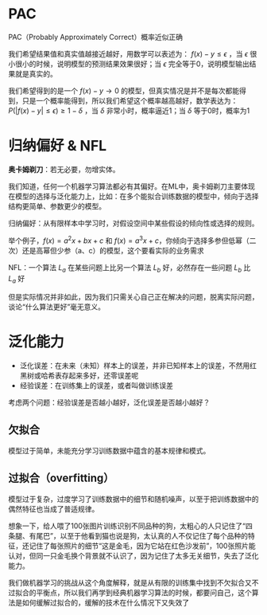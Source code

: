 # PAC

PAC（Probably Approximately Correct）概率近似正确

我们希望结果值和真实值越接近越好，用数学可以表述为： $f(x) - y \le \epsilon$ ，当 $\epsilon$ 很小很小的时候，说明模型的预测结果效果很好；当 $\epsilon$ 完全等于0，说明模型输出结果就是真实的。

我们希望得到的是一个 $f(x) - y \to 0$ 的模型，但真实情况是并不是每次都能得到，只是一个概率能得到，所以我们希望这个概率越高越好，数学表达为：$P(\left | f(x) - y \right | \le \epsilon) \ge 1 - \delta$ ，当 $\delta$ 非常小时，概率逼近1；当 $\delta$ 等于0时，概率为1

# 归纳偏好 & NFL

**奥卡姆剃刀**：若无必要，勿增实体。

我们知道，任何一个机器学习算法都必有其偏好。在ML中，奥卡姆剃刀主要体现在模型的选择与泛化能力上，比如：在多个能拟合训练数据的模型中，倾向于选择结构更简单、参数更少的模型。

归纳偏好：从有限样本中学习时，对假设空间中某些假设的倾向性或选择的规则。

举个例子，$f(x) = a^2x + bx +c$ 和 $f(x) = a^3x + c$，你倾向于选择多参但低幂（二次）还是高幂但少参（a、c）的模型，这个要看实际的业务需求

NFL：一个算法 $L_a$ 在某些问题上比另一个算法 $L_b$ 好，必然存在一些问题 $L_b$ 比 $L_a$ 好

但是实际情况并非如此，因为我们只需关心自己正在解决的问题，脱离实际问题，谈论“什么算法更好”毫无意义。

# 泛化能力

- 泛化误差：在未来（未知）样本上的误差，并非已知样本上的误差，不然用红黑树或哈希表存起来多好，还零误差呢
- 经验误差：在训练集上的误差，或者叫做训练误差

考虑两个问题：经验误差是否越小越好，泛化误差是否越小越好？

## 欠拟合

模型过于简单，未能充分学习训练数据中蕴含的基本规律和模式。

## 过拟合（overfitting）

模型过于复杂，过度学习了训练数据中的细节和随机噪声，以至于把训练数据中的偶然特征也当成了普适规律。

想象一下，给人喂了100张图片训练识别不同品种的狗，太粗心的人只记住了“四条腿、有尾巴”，以至于他看到猫也说是狗，太认真的人不仅记住了每个品种的特征，还记住了每张照片的细节“这是金毛，因为它站在红色沙发前”，100张照片能认对，但同一只金毛换个背景就不认识了，因为记住了太多无关细节，失去了泛化能力。

我们做机器学习的挑战从这个角度解释，就是从有限的训练集中找到不欠拟合又不过拟合的平衡点，所以我们再学到经典机器学习算法的时候，都要问自己，这个算法是如何缓解过拟合的，缓解的技术在什么情况下又失效了

